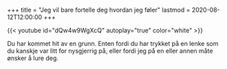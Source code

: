 +++
title = "Jeg vil bare fortelle deg hvordan jeg føler"
lastmod = 2020-08-12T12:00:00
+++

{{< youtube id="dQw4w9WgXcQ" autoplay="true" color="white" >}}

Du har kommet hit av en grunn. Enten fordi du har trykket på en lenke som du kanskje var litt for
nysgjerrig på, eller fordi jeg på en eller annen måte ønsker å lure deg.
